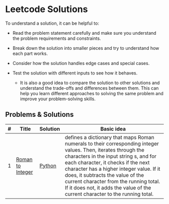 <span> <h1>Leetcode Solutions </h1> </span>

To understand a solution, it can be helpful to:

-   Read the problem statement carefully and make sure you understand the problem requirements and constraints.
-   Break down the solution into smaller pieces and try to understand how each part works.
-   Consider how the solution handles edge cases and special cases.
-   Test the solution with different inputs to see how it behaves.

       -   It is also a good idea to compare the solution to other solutions and understand the trade-offs and differences between them. This can help you learn different approaches to solving the same problem and improve your problem-solving skills.
## Problems & Solutions

| # | Title | Solution | Basic idea |
|---| ----- | -------- | --------------------- |
| 1 | [Roman to Integer](https://leetcode.com/problems/roman-to-integer/) | [Python](https://github.com/KOLEAJEOLAYINKA/leetcode/blob/main/algorithms/python/roman_to_integer.py) | defines a dictionary that maps Roman numerals to their corresponding integer values. Then, iterates through the characters in the input string s, and for each character, it checks if the next character has a higher integer value. If it does, it subtracts the value of the current character from the running total. If it does not, it adds the value of the current character to the running total. |
